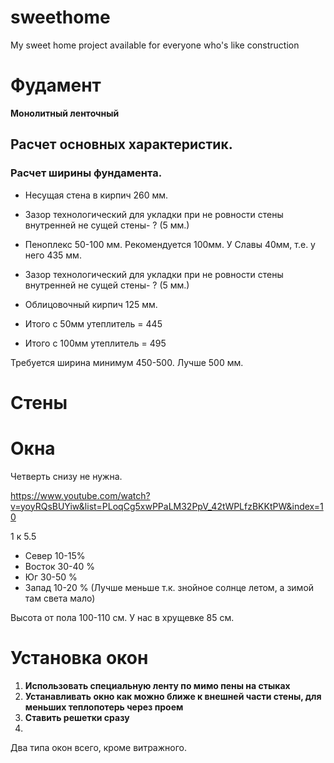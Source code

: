 # sweethome
My sweet home project available for everyone who's like construction 

# Фудамент

**Монолитный ленточный**



## Расчет основных характеристик.

### Расчет ширины фундамента.

* Несущая стена в кирпич 260 мм.
* Зазор технологический для укладки при не ровности стены внутренней не сущей стены- ? (5 мм.)
* Пеноплекс 50-100 мм. Рекомендуется 100мм. У Славы 40мм, т.е. у него 435 мм.
* Зазор технологический для укладки при не ровности стены внутренней не сущей стены- ? (5 мм.)
* Облицовочный кирпич 125 мм.

* Итого с 50мм утеплитель = 445
* Итого с 100мм утеплитель = 495

Требуется ширина минимум 450-500. Лучше 500 мм.


# Cтены

# Окна

Четверть снизу не нужна. 

https://www.youtube.com/watch?v=yoyRQsBUYiw&list=PLoqCg5xwPPaLM32PpV_42tWPLfzBKKtPW&index=10

1 к 5.5

* Север 10-15%
* Восток 30-40 %
* Юг 30-50 %
* Запад 10-20 % (Лучше меньше т.к. знойное солнце летом, а зимой там света мало)

Высота от пола 100-110 см. У нас в хрущевке 85 см.

# Установка окон

1. **Использовать специальную ленту по мимо пены на стыках**
2. **Устанавливать окно как можно ближе к внешней части стены, для меньших теплопотерь через проем**
3. **Ставить решетки сразу**
4. 
Два типа окон всего, кроме витражного.
